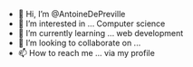 - 👋 Hi, I’m @AntoineDePreville
- 👀 I’m interested in ... Computer science
- 🌱 I’m currently learning ... web development
- 💞️ I’m looking to collaborate on ...
- 📫 How to reach me ... via my profile

<!---
AntoineDePreville/AntoineDePreville is a ✨ special ✨ repository because its `README.md` (this file) appears on your GitHub profile.
You can click the Preview link to take a look at your changes.
--->
